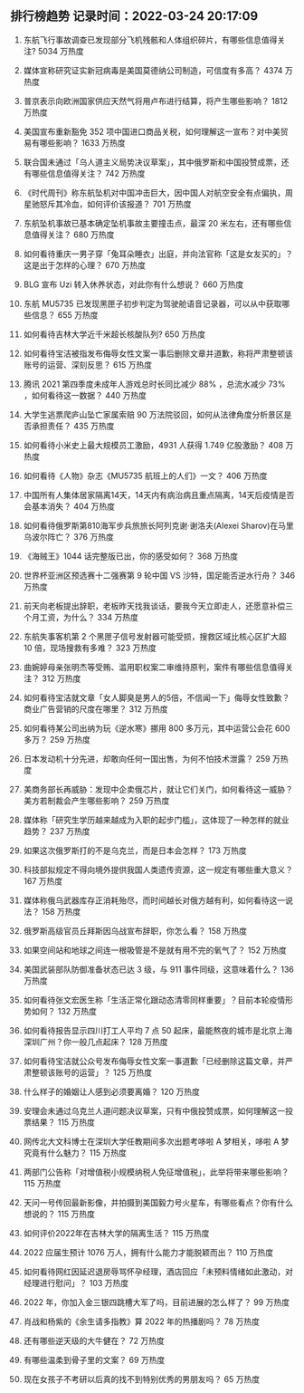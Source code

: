 
## 排行榜趋势 记录时间：2022-03-24 20:17:09
  
  1. 东航飞行事故调查已发现部分飞机残骸和人体组织碎片，有哪些信息值得关注? 5034 万热度
    
  2. 媒体宣称研究证实新冠病毒是美国莫德纳公司制造，可信度有多高？ 4374 万热度
    
  3. 普京表示向欧洲国家供应天然气将用卢布进行结算，将产生哪些影响？ 1812 万热度
    
  4. 美国宣布重新豁免 352 项中国进口商品关税，如何理解这一宣布？对中美贸易有哪些影响？ 1633 万热度
    
  5. 联合国未通过「乌人道主义局势决议草案」，其中俄罗斯和中国投赞成票，还有哪些信息值得关注？ 742 万热度
    
  6. 《时代周刊》称东航坠机对中国冲击巨大，因中国人对航空安全有点偏执，周星驰怒斥其冷血，如何评价该报道？ 701 万热度
    
  7. 东航坠机事故已基本确定坠机事故主要撞击点，最深 20 米左右，还有哪些信息值得关注？ 680 万热度
    
  8. 如何看待重庆一男子穿「兔耳朵睡衣」出庭，并向法官称「这是女友买的」？这是出于怎样的心理？ 670 万热度
    
  9. BLG 宣布 Uzi 转入休养状态，对此你有什么想说？ 660 万热度
    
  10. 东航 MU5735 已发现黑匣子初步判定为驾驶舱语音记录器，可以从中获取哪些信息？ 655 万热度
    
  11. 如何看待吉林大学近千米超长核酸队列? 650 万热度
    
  12. 如何看待宝洁被指发布侮辱女性文案一事后删除文章并道歉，称将严肃整顿该账号的运营、深刻反思？ 615 万热度
    
  13. 腾讯 2021 第四季度未成年人游戏总时长同比减少 88% ，总流水减少 73% ，如何看待这一数据？ 440 万热度
    
  14. 大学生逃票爬庐山坠亡家属索赔 90 万法院驳回，如何从法律角度分析景区是否承担责任？ 435 万热度
    
  15. 如何看待小米史上最大规模员工激励，4931 人获得 1.749 亿股激励？ 408 万热度
    
  16. 如何看待《人物》杂志《MU5735 航班上的人们》一文？ 406 万热度
    
  17. 中国所有人集体居家隔离14天，14天内有病治病且重点隔离，14天后疫情是否会基本消失？ 404 万热度
    
  18. 如何看待俄罗斯第810海军步兵旅旅长阿列克谢·谢洛夫(Alexei Sharov)在马里乌波尔阵亡？ 376 万热度
    
  19. 《海贼王》1044 话完整版已出，你的感受如何？ 368 万热度
    
  20. 世界杯亚洲区预选赛十二强赛第 9 轮中国 VS 沙特，国足能否逆水行舟？ 346 万热度
    
  21. 前天向老板提出辞职，老板昨天找我谈话，要我今天立即走人，还愿意补偿三个月工资，为什么？ 334 万热度
    
  22. 东航失事客机第 2 个黑匣子信号发射器可能受损，搜救区域比核心区扩大超 10 倍，现场搜救有多难？ 323 万热度
    
  23. 曲婉婷母亲张明杰等受贿、滥用职权案二审维持原判，案件有哪些信息值得关注？ 312 万热度
    
  24. 如何看待宝洁就文章「女人脚臭是男人的5倍，不信闻一下」侮辱女性致歉？商业广告营销的尺度在哪里？ 312 万热度
    
  25. 如何看待某公司出纳为玩《逆水寒》挪用 800 多万元，其中运营公会花 600 多万？ 259 万热度
    
  26. 日本发动机十分先进，却敢向任何一国出售，为何不怕技术泄露？ 259 万热度
    
  27. 美商务部长再威胁：发现中企卖俄芯片，就让它们关门，如何看待这一威胁？美方若制裁会产生哪些影响？ 259 万热度
    
  28. 媒体称「研究生学历越来越成为入职的起步门槛」，这体现了一种怎样的就业趋势？ 237 万热度
    
  29. 如果这次俄罗斯打的不是乌克兰，而是日本会怎样？ 173 万热度
    
  30. 科技部拟规定不得向境外提供我国人类遗传资源，这一规定有哪些重大意义？ 167 万热度
    
  31. 媒体称俄乌武器库存正消耗殆尽，而时间越长对俄方越有利，如何看待这一说法？ 158 万热度
    
  32. 俄罗斯高级官员丘拜斯因乌战宣布辞职，你怎么看？ 158 万热度
    
  33. 如果空间站和地球之间连一根吸管是不是就有用不完的氧气了？ 152 万热度
    
  34. 美国武装部队防御准备状态已达 3 级，与 911 事件同级，这意味着什么？ 136 万热度
    
  35. 如何看待张文宏医生称「生活正常化跟动态清零同样重要」？目前本轮疫情形势如何？ 132 万热度
    
  36. 如何看待报告显示四川打工人平均 7 点 50 起床，最能熬夜的城市是北京上海深圳广州？你一般几点起床？ 128 万热度
    
  37. 如何看待宝洁就公众号发布侮辱女性文案一事道歉「已经删除这篇文章，并严肃整顿该账号的运营」？ 125 万热度
    
  38. 什么样子的婚姻让人感到必须要离婚？ 120 万热度
    
  39. 安理会未通过乌克兰人道问题决议草案，只有中俄投赞成票，如何理解这一投票结果？ 115 万热度
    
  40. 网传北大文科博士在深圳大学任教期间多次出题考哆啦 A 梦相关，哆啦 A 梦究竟有什么魅力？ 115 万热度
    
  41. 两部门公告称「对增值税小规模纳税人免征增值税」，此举将带来哪些影响？ 115 万热度
    
  42. 天问一号传回最新影像，并拍摄到美国毅力号火星车，有哪些看点？你有什么想说的？ 115 万热度
    
  43. 如何评价2022年在吉林大学的隔离生活？ 115 万热度
    
  44. 2022 应届生预计 1076 万人，拥有什么能力才能脱颖而出？ 110 万热度
    
  45. 如何看待网红因延迟退房辱骂怀孕经理，酒店回应「未预料情绪如此激动，对经理进行慰问」？ 103 万热度
    
  46. 2022 年，你加入金三银四跳槽大军了吗，目前进展的怎么样了？ 99 万热度
    
  47. 肖战和杨紫的《余生请多指教》算 2022 年的热播剧吗？ 78 万热度
    
  48. 还有哪些逆天级的大牛健在？ 72 万热度
    
  49. 有哪些温柔到骨子里的文案？ 69 万热度
    
  50. 现在女孩子不考研以后真的找不到特别优秀的男朋友吗？ 65 万热度
    